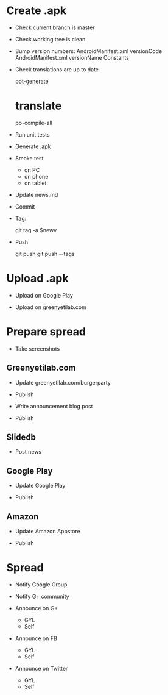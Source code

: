 # Create .apk

- Check current branch is master

- Check working tree is clean

- Bump version numbers:
    AndroidManifest.xml versionCode
    AndroidManifest.xml versionName
    Constants

- Check translations are up to date

    pot-generate
    # translate
    po-compile-all

- Run unit tests

- Generate .apk

- Smoke test
    - on PC
    - on phone
    - on tablet

- Update news.md

- Commit

- Tag:

    git tag -a $newv

- Push

    git push
    git push --tags

# Upload .apk

- Upload on Google Play

- Upload on greenyetilab.com

# Prepare spread

- Take screenshots

## Greenyetilab.com

- Update greenyetilab.com/burgerparty

- Publish

- Write announcement blog post

- Publish

## Slidedb

- Post news

## Google Play

- Update Google Play

- Publish

## Amazon

- Update Amazon Appstore

- Publish

# Spread

- Notify Google Group

- Notify G+ community

- Announce on G+
    - GYL
    - Self
- Announce on FB
    - GYL
    - Self
- Announce on Twitter
    - GYL
    - Self
